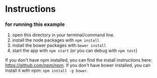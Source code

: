 Instructions
=======
### for running this example

1. open this directory in your terminal/command line.
2. install the node packages with ``npm install``
3. install the bower packages with ``bower install``
4. start the app with ``npm start`` (or you can debug with ``npm test``)

If you don't have npm installed, you can find the install instructions here: https://github.com/npm/npm.
If you don't have bower installed, you can install it with npm: ``npm install -g bower``.

